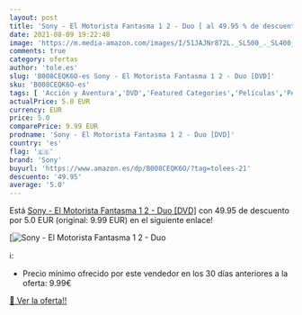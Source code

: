 ```yaml
---
layout: post
title: 'Sony - El Motorista Fantasma 1 2 - Duo [ al 49.95 % de descuento'
date: 2021-08-09 19:22:48
image: 'https://m.media-amazon.com/images/I/51JAJNr872L._SL500_._SL400_.jpg'
comments: true
category: ofertas
author: 'tole.es'
slug: 'B008CEQK6O-es Sony - El Motorista Fantasma 1 2 - Duo [DVD]'
sku: 'B008CEQK6O-es'
tags: [ 'Acción y Aventura','DVD','Featured Categories','Películas','Películas y TV','sony', ]
actualPrice: 5.0 EUR
currency: EUR
price: 5.0
comparePrice: 9.99 EUR
prodname: 'Sony - El Motorista Fantasma 1 2 - Duo [DVD]'
country: 'es'
flag: '🇪🇸'
brand: 'Sony'
buyurl: 'https://www.amazon.es/dp/B008CEQK6O/?tag=tolees-21'
descuento: '49.95'
average: '5.0'
---
```


Está [Sony - El Motorista Fantasma 1 2 - Duo [DVD]](https://www.amazon.es/dp/B008CEQK6O/?tag=tolees-21) con 49.95 de descuento por 5.0 EUR (original: 9.99 EUR) en el siguiente enlace!

[![Sony - El Motorista Fantasma 1 2 - Duo [](https://m.media-amazon.com/images/I/51JAJNr872L._SL500_._SL400_.jpg)](https://www.amazon.es/dp/B008CEQK6O/?tag=tolees-21)

ℹ️:

- Precio mínimo ofrecido por este vendedor en los 30 días anteriores a la oferta: 9.99€

[🛒 Ver la oferta!!](https://www.amazon.es/dp/B008CEQK6O/?tag=tolees-21)
